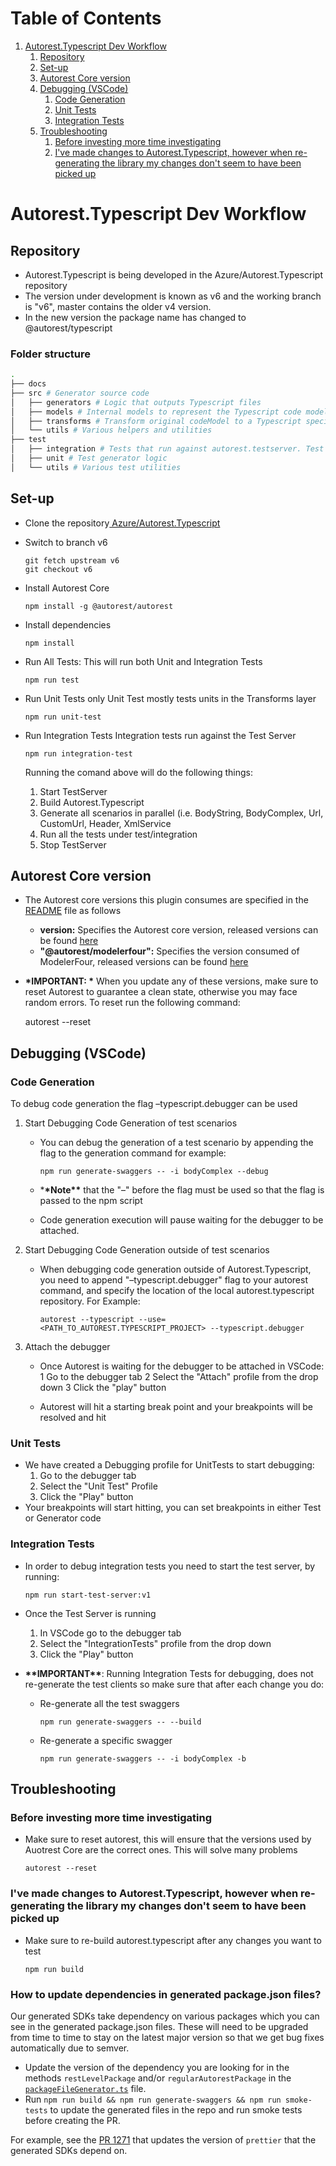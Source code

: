 # Table of Contents

1.  [Autorest.Typescript Dev Workflow](#link9754a77)
    1.  [Repository](#link38012c9)
    2.  [Set-up](#link422658b)
    3.  [Autorest Core version](#linkfd864b4)
    4.  [Debugging (VSCode)](#linkf583807)
        1.  [Code Generation](#linkd6903ff)
        2.  [Unit Tests](#link1fee673)
        3.  [Integration Tests](#linkb632069)
    5.  [Troubleshooting](#linkbd557ae)
        1.  [Before investing more time investigating](#link70e1598)
        2.  [I've made changes to Autorest.Typescript, however when re-generating the library my changes don't seem to have been picked up](#linke680821)

<a id="link9754a77"></a>

# Autorest.Typescript Dev Workflow

<a id="link38012c9"></a>

## Repository

- Autorest.Typescript is being developed in the Azure/Autorest.Typescript repository
- The version under development is known as v6 and the working branch is "v6", master contains the older v4 version.
- In the new version the package name has changed to @autorest/typescript

### Folder structure

```bash
.
├── docs
├── src # Generator source code
│   ├── generators # Logic that outputs Typescript files
│   ├── models # Internal models to represent the Typescript code model
│   ├── transforms # Transform original codeModel to a Typescript specific codeModel
│   └── utils # Various helpers and utilities
├── test
│   ├── integration # Tests that run against autorest.testserver. Test generated clients
│   ├── unit # Test generator logic
│   └── utils # Various test utilities
```

<a id="link422658b"></a>

## Set-up

- Clone the repository[ Azure/Autorest.Typescript](https://github.com/Azure/autorest.typescript.git)
- Switch to branch v6

      git fetch upstream v6
      git checkout v6

- Install Autorest Core

      npm install -g @autorest/autorest

- Install dependencies

      npm install

- Run All Tests:
  This will run both Unit and Integration Tests

      npm run test

- Run Unit Tests only
  Unit Test mostly tests units in the Transforms layer

      npm run unit-test

- Run Integration Tests
  Integration tests run against the Test Server

      npm run integration-test

  Running the comand above will do the following things:

  1. Start TestServer
  2. Build Autorest.Typescript
  3. Generate all scenarios in parallel (i.e. BodyString, BodyComplex, Url, CustomUrl, Header, XmlService
  4. Run all the tests under test/integration
  5. Stop TestServer

<a id="linkfd864b4"></a>

## Autorest Core version

- The Autorest core versions this plugin consumes are specified in the [README](https://github.com/Azure/autorest.typescript/blob/v6/README.md) file as follows
  - **version:** Specifies the Autorest core version, released versions can be found [here](https://github.com/Azure/autorest/releases)
  - **"@autorest/modelerfour":** Specifies the version consumed of ModelerFour, released versions can be found [here](https://github.com/Azure/autorest.modelerfour/releases)
- **\*IMPORTANT: \*** When you update any of these versions, make sure to reset Autorest to guarantee a clean state, otherwise you may face random errors. To reset run the following command:

  autorest --reset

<a id="linkf583807"></a>

## Debugging (VSCode)

<a id="linkd6903ff"></a>

### Code Generation

To debug code generation the flag &#x2013;typescript.debugger can be used

1.  Start Debugging Code Generation of test scenarios

    - You can debug the generation of a test scenario by appending the flag to the generation command for example:

          npm run generate-swaggers -- -i bodyComplex --debug

    - \***\*Note\*\*** that the "&#x2013;" before the flag must be used so that the flag is passed to the npm script
    - Code generation execution will pause waiting for the debugger to be attached.

2.  Start Debugging Code Generation outside of test scenarios

    - When debugging code generation outside of Autorest.Typescript, you need to append "&#x2013;typescript.debugger" flag to your autorest command, and specify the location of the local autorest.typescript repository. For Example:

          autorest --typescript --use=<PATH_TO_AUTOREST.TYPESCRIPT_PROJECT> --typescript.debugger

3.  Attach the debugger

    - Once Autorest is waiting for the debugger to be attached in VSCode:
      1 Go to the debugger tab
      2 Select the "Attach" profile from the drop down
      3 Click the "play" button

    - Autorest will hit a starting break point and your breakpoints will be resolved and hit

<a id="link1fee673"></a>

### Unit Tests

- We have created a Debugging profile for UnitTests to start debugging:
  1. Go to the debugger tab
  2. Select the "Unit Test" Profile
  3. Click the "Play" button
- Your breakpoints will start hitting, you can set breakpoints in either Test or Generator code

<a id="linkb632069"></a>

### Integration Tests

- In order to debug integration tests you need to start the test server, by running:

      npm run start-test-server:v1

- Once the Test Server is running

  1. In VSCode go to the debugger tab
  2. Select the "IntegrationTests" profile from the drop down
  3. Click the "Play" button

- **\*\***IMPORTANT**\*\***: Running Integration Tests for debugging, does not re-generate the test clients so make sure that after each change you do:

  - Re-generate all the test swaggers

        npm run generate-swaggers -- --build

  - Re-generate a specific swagger

        npm run generate-swaggers -- -i bodyComplex -b

<a id="linkbd557ae"></a>

## Troubleshooting

<a id="link70e1598"></a>

### Before investing more time investigating

- Make sure to reset autorest, this will ensure that the versions used by Auotrest Core are the correct ones. This will solve many problems

      autorest --reset

<a id="linke680821"></a>

### I've made changes to Autorest.Typescript, however when re-generating the library my changes don't seem to have been picked up

- Make sure to re-build autorest.typescript after any changes you want to test

      npm run build

### How to update dependencies in generated package.json files?

Our generated SDKs take dependency on various packages which you can see in the generated package.json files. These will need to be upgraded from time to time to stay on the latest major version so that we get bug fixes automatically due to semver.

- Update the version of the dependency you are looking for in the methods `restLevelPackage` and/or `regularAutorestPackage` in the [`packageFileGenerator.ts`](https://github.com/Azure/autorest.typescript/blob/main/src/generators/static/packageFileGenerator.ts) file.
- Run `npm run build && npm run generate-swaggers && npm run smoke-tests` to update the generated files in the repo and run smoke tests before creating the PR.

For example, see the [PR 1271](https://github.com/Azure/autorest.typescript/pull/1271) that updates the version of `prettier` that the generated SDKs depend on.
